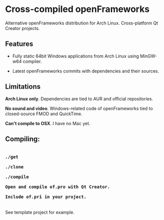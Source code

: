 Cross-compiled openFrameworks
=============================

Alternative openFrameworks distribution for Arch Linux. Cross-platform Qt Creator projects.

Features
--------

* Fully static 64bit Windows applications from Arch Linux using MinGW-w64 compiler.

* Latest openFrameworks commits with dependencies and their sources.

Limitations
-----------

<b>Arch Linux only</b>. Dependencies are tied to AUR and official repositories.

<b>No sound and video</b>. Windows-related code of openFrameworks tied to closed-source FMOD and QuickTime.

<b>Can't compile to OSX</b>. I have no Mac yet.

Compiling:
---------
<pre><h4>./get

./clone

./compile

Open and compile <b>of.pro</b> with Qt Creator.

Include <b>of.pri</b> in your project.</h4></pre>
See template project for example.
